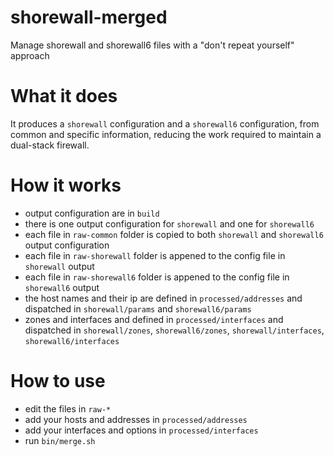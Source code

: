 # shorewall-merged

Manage shorewall and shorewall6 files with a "don't repeat yourself" approach

# What it does

It produces a `shorewall` configuration and a `shorewall6` configuration, from common and specific information, reducing the work required to maintain a dual-stack firewall.

# How it works

* output configuration are in `build`
* there is one output configuration for `shorewall` and one for `shorewall6`
* each file in `raw-common` folder is copied to both `shorewall` and `shorewall6` output configuration
* each file in `raw-shorewall` folder is appened to the config file in `shorewall` output
* each file in `raw-shorewall6` folder is appened to the config file in `shorewall6` output
* the host names and their ip are defined in `processed/addresses` and dispatched in `shorewall/params` and `shorewall6/params`
* zones and interfaces and defined in `processed/interfaces` and dispatched in `shorewall/zones`, `shorewall6/zones`, `shorewall/interfaces`, `shorewall6/interfaces`

# How to use

* edit the files in `raw-*`
* add your hosts and addresses in `processed/addresses`
* add your interfaces and options in `processed/interfaces`
* run `bin/merge.sh`
